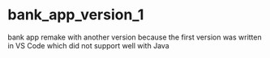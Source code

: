 # bank_app_version_1
bank app remake with another version because the first version was written in VS Code which did not support well with Java
